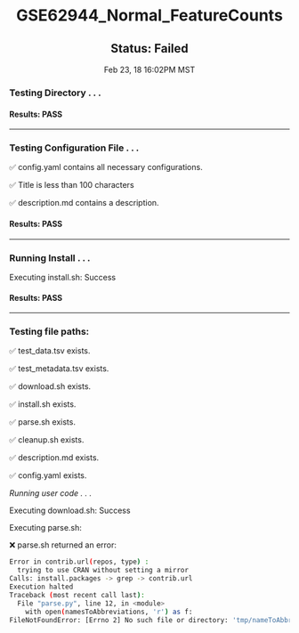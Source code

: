 <h1><center>GSE62944_Normal_FeatureCounts</center></h1>
<h2><center> Status: Failed </center></h2>
<center>Feb 23, 18 16:02PM MST</center>


### Testing Directory . . .

#### Results: PASS
---
### Testing Configuration File . . .

&#9989;	config.yaml contains all necessary configurations.

&#9989;	Title is less than 100 characters

&#9989;	description.md contains a description.

#### Results: PASS
---
### Running Install . . .

Executing install.sh: Success

#### Results: PASS
---

### Testing file paths:

&#9989;	test_data.tsv exists.

&#9989;	test_metadata.tsv exists.

&#9989;	download.sh exists.

&#9989;	install.sh exists.

&#9989;	parse.sh exists.

&#9989;	cleanup.sh exists.

&#9989;	description.md exists.

&#9989;	config.yaml exists.

*Running user code . . .*

Executing download.sh: Success

Executing parse.sh: 

&#10060;	parse.sh returned an error:
~~~bash
Error in contrib.url(repos, type) : 
  trying to use CRAN without setting a mirror
Calls: install.packages -> grep -> contrib.url
Execution halted
Traceback (most recent call last):
  File "parse.py", line 12, in <module>
    with open(namesToAbbreviations, 'r') as f:
FileNotFoundError: [Errno 2] No such file or directory: 'tmp/nameToAbbreviation.txt'
~~~

